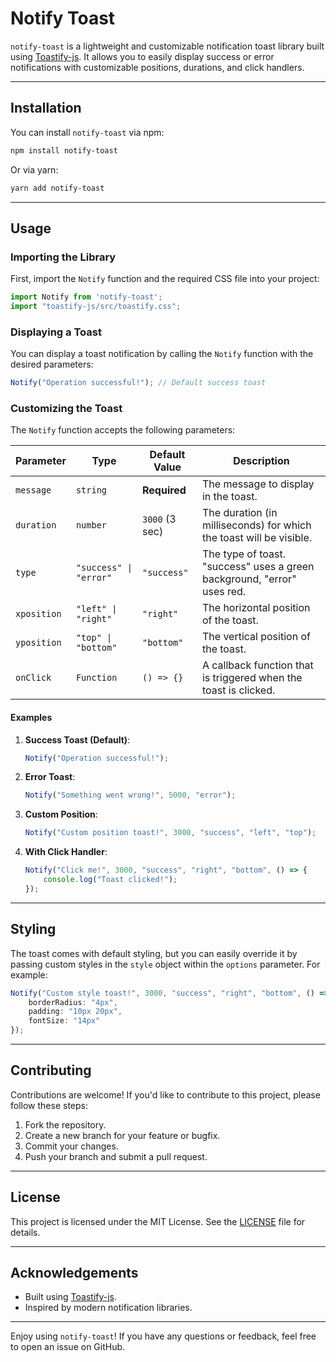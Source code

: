 # Notify Toast

`notify-toast` is a lightweight and customizable notification toast library built using [Toastify-js](https://github.com/apvarun/toastify-js). It allows you to easily display success or error notifications with customizable positions, durations, and click handlers.

---

## Installation

You can install `notify-toast` via npm:

```bash
npm install notify-toast
```

Or via yarn:

```bash
yarn add notify-toast
```

---

## Usage

### Importing the Library

First, import the `Notify` function and the required CSS file into your project:

```typescript
import Notify from 'notify-toast';
import "toastify-js/src/toastify.css";
```

### Displaying a Toast

You can display a toast notification by calling the `Notify` function with the desired parameters:

```typescript
Notify("Operation successful!"); // Default success toast
```

### Customizing the Toast

The `Notify` function accepts the following parameters:

| Parameter   | Type                     | Default Value   | Description                                                                 |
|-------------|--------------------------|-----------------|-----------------------------------------------------------------------------|
| `message`   | `string`                 | **Required**    | The message to display in the toast.                                        |
| `duration`  | `number`                 | `3000` (3 sec)  | The duration (in milliseconds) for which the toast will be visible.         |
| `type`      | `"success" \| "error"`   | `"success"`     | The type of toast. "success" uses a green background, "error" uses red.     |
| `xposition` | `"left" \| "right"`      | `"right"`       | The horizontal position of the toast.                                       |
| `yposition` | `"top" \| "bottom"`      | `"bottom"`      | The vertical position of the toast.                                         |
| `onClick`   | `Function`               | `() => {}`      | A callback function that is triggered when the toast is clicked.            |

#### Examples

1. **Success Toast (Default)**:
   ```typescript
   Notify("Operation successful!");
   ```

2. **Error Toast**:
   ```typescript
   Notify("Something went wrong!", 5000, "error");
   ```

3. **Custom Position**:
   ```typescript
   Notify("Custom position toast!", 3000, "success", "left", "top");
   ```

4. **With Click Handler**:
   ```typescript
   Notify("Click me!", 3000, "success", "right", "bottom", () => {
       console.log("Toast clicked!");
   });
   ```

---

## Styling

The toast comes with default styling, but you can easily override it by passing custom styles in the `style` object within the `options` parameter. For example:

```typescript
Notify("Custom style toast!", 3000, "success", "right", "bottom", () => {}, {
    borderRadius: "4px",
    padding: "10px 20px",
    fontSize: "14px"
});
```

---

## Contributing

Contributions are welcome! If you'd like to contribute to this project, please follow these steps:

1. Fork the repository.
2. Create a new branch for your feature or bugfix.
3. Commit your changes.
4. Push your branch and submit a pull request.

---

## License

This project is licensed under the MIT License. See the [LICENSE](LICENSE) file for details.

---

## Acknowledgements

- Built using [Toastify-js](https://github.com/apvarun/toastify-js).
- Inspired by modern notification libraries.

---

Enjoy using `notify-toast`! If you have any questions or feedback, feel free to open an issue on GitHub.